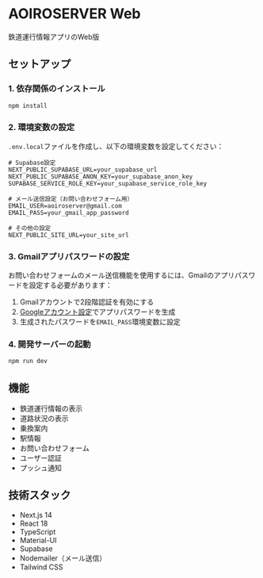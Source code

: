 # AOIROSERVER Web

鉄道運行情報アプリのWeb版

## セットアップ

### 1. 依存関係のインストール

```bash
npm install
```

### 2. 環境変数の設定

`.env.local`ファイルを作成し、以下の環境変数を設定してください：

```env
# Supabase設定
NEXT_PUBLIC_SUPABASE_URL=your_supabase_url
NEXT_PUBLIC_SUPABASE_ANON_KEY=your_supabase_anon_key
SUPABASE_SERVICE_ROLE_KEY=your_supabase_service_role_key

# メール送信設定（お問い合わせフォーム用）
EMAIL_USER=aoiroserver@gmail.com
EMAIL_PASS=your_gmail_app_password

# その他の設定
NEXT_PUBLIC_SITE_URL=your_site_url
```

### 3. Gmailアプリパスワードの設定

お問い合わせフォームのメール送信機能を使用するには、Gmailのアプリパスワードを設定する必要があります：

1. Gmailアカウントで2段階認証を有効にする
2. [Googleアカウント設定](https://myaccount.google.com/apppasswords)でアプリパスワードを生成
3. 生成されたパスワードを`EMAIL_PASS`環境変数に設定

### 4. 開発サーバーの起動

```bash
npm run dev
```

## 機能

- 鉄道運行情報の表示
- 道路状況の表示
- 乗換案内
- 駅情報
- お問い合わせフォーム
- ユーザー認証
- プッシュ通知

## 技術スタック

- Next.js 14
- React 18
- TypeScript
- Material-UI
- Supabase
- Nodemailer（メール送信）
- Tailwind CSS
